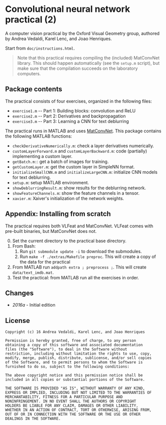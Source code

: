 Convolutional neural network practical (2)
==========================================

A computer vision practical by the Oxford Visual Geometry group,
authored by Andrea Vedaldi, Karel Lenc, and Joao Henriques.

Start from `doc/instructions.html`.

> Note that this practical requires compiling the (included)
> MatConvNet library. This should happen automatically (see the
> `setup.m` script), but make sure that the compilation succeeds on
> the laboratory computers.

Package contents
----------------

The practical consists of four exercises, organized in the following
files:

* `exercise1.m` -- Part 1: Building blocks: convolution and ReLU
* `exercise2.m` -- Part 2: Derivatives and backpropagation
* `exercise3.m` -- Part 3: Learning a CNN for text deblurring

The practical runs in MATLAB and uses
[MatConvNet](http://www.vlfeat.org/matconvnet). This package contains
the following MATLAB functions:

* `checkDerivativeNumerically.m`: check a layer derivatives numerically.
* `customLayerForward.m` and `customLayerBackward.m`: code (partially) implementing a custom layer.
* `getBatch.m:`: get a batch of images for training.
* `getCustomLayer.m`: get the custom layer in SimpleNN format.
* `initializeSmallCNN.m` and `initializeLargeCNN.m`: initialize CNN models for text deblurring.
* `setup.m`: setup MATLAB environment.
* `showDeblurringResult.m`: show results for the deblurring network.
* `showFeatureChannels.m`: show the feature channels in a tensor.
* `xavier.m`: Xaiver's initialization of the network weights.

Appendix: Installing from scratch
---------------------------------

The practical requires both VLFeat and MatConvNet. VLFeat comes with
pre-built binaries, but MatConvNet does not.

0. Set the current directory to the practical base directory.
1. From Bash:
   1. Run `git submodule update -i` to download the submodules.
   2. Run `make -f ./extras/Makefile preproc`. This will create a copy
      of the data for the practical
2. From MATLAB run `addpath extra ; preprocess ;`. This will create
   `data/text_imdb.mat`.
3. Test the practical: from MATLAB run all the exercises in order.

Changes
-------

* *2016a* - Initial edition

License
-------

    Copyright (c) 16 Andrea Vedaldi, Karel Lenc, and Joao Henriques

    Permission is hereby granted, free of charge, to any person
    obtaining a copy of this software and associated documentation
    files (the "Software"), to deal in the Software without
    restriction, including without limitation the rights to use, copy,
    modify, merge, publish, distribute, sublicense, and/or sell copies
    of the Software, and to permit persons to whom the Software is
    furnished to do so, subject to the following conditions:

    The above copyright notice and this permission notice shall be
    included in all copies or substantial portions of the Software.

    THE SOFTWARE IS PROVIDED "AS IS", WITHOUT WARRANTY OF ANY KIND,
    EXPRESS OR IMPLIED, INCLUDING BUT NOT LIMITED TO THE WARRANTIES OF
    MERCHANTABILITY, FITNESS FOR A PARTICULAR PURPOSE AND
    NONINFRINGEMENT. IN NO EVENT SHALL THE AUTHORS OR COPYRIGHT
    HOLDERS BE LIABLE FOR ANY CLAIM, DAMAGES OR OTHER LIABILITY,
    WHETHER IN AN ACTION OF CONTRACT, TORT OR OTHERWISE, ARISING FROM,
    OUT OF OR IN CONNECTION WITH THE SOFTWARE OR THE USE OR OTHER
    DEALINGS IN THE SOFTWARE.
